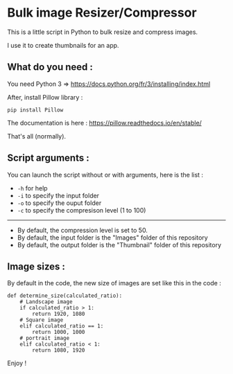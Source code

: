 # Bulk image Resizer/Compressor

This is a little script in Python to bulk resize and compress images. 

I use it to create thumbnails for an app. 

## What do you need :

You need Python 3 => https://docs.python.org/fr/3/installing/index.html

After, install Pillow library :

`pip install Pillow`

The documentation is here : https://pillow.readthedocs.io/en/stable/

That's all (normally).

## Script arguments :

You can launch the script without or with arguments, here is the list : 

- `-h` for help
- `-i` to specify the input folder
- `-o` to specify the ouput folder
- `-c` to specify the compresison level (1 to 100)

-----------

- By default, the compression level is set to 50.
- By default, the input folder is the "Images" folder of this repository
- By default, the output folder is the "Thumbnail" folder of this repository

## Image sizes :

By default in the code, the new size of images are set like this in the code : 

```
def determine_size(calculated_ratio):
    # Landscape image
    if calculated_ratio > 1:
        return 1920, 1080
    # Square image
    elif calculated_ratio == 1:
        return 1000, 1000
    # portrait image
    elif calculated_ratio < 1:
        return 1080, 1920
```

Enjoy ! 